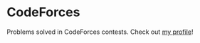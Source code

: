 # CodeForces
Problems solved in CodeForces contests. Check out <a href="http://codeforces.com/profile/mikethebro">my profile</a>!
